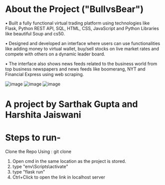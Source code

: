 # About the Project ("BullvsBear")
• Built a fully functional virtual trading platform using technologies like
Flask, Python REST API, SQL, HTML, CSS, JavaScript and Python
Libraries like beautiful Soup and cs50.

• Designed and developed an interface where users can use
functionalities like adding money to virtual wallet, buy/sell stocks on
live market rates and compete with others on a dynamic leader board.

• The interface also shows news feeds related to the business world
from top business newspapers and news feeds like boomerang, NYT
and Financial Express using web scraping.

![image](https://user-images.githubusercontent.com/29622458/125540305-26867797-112b-4d79-92b2-88ca4e3a287d.png)
![image](https://user-images.githubusercontent.com/29622458/125540343-467f222b-4181-482f-abf3-d3470b43641f.png)
![image](https://user-images.githubusercontent.com/29622458/125540395-82641df5-cf14-4794-8140-50f566f25601.png)


# A project by Sarthak Gupta and Harshita Jaiswani

# Steps to run-

Clone the Repo Using : git clone
1. Open cmd in the same location as the project is stored.
2. type "env\Scripts\activate"
3. type "flask run"
4. Ctrl+Click to open the link in localhost server
